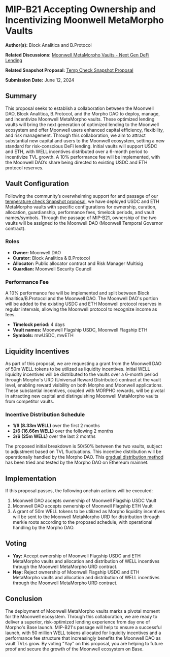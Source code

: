 # MIP-B21 Accepting Ownership and Incentivizing Moonwell MetaMorpho Vaults

**Author(s):** Block Analitica and B.Protocol

**Related Discussions:**
[Moonwell MetaMorpho Vaults - Next Gen DeFi Lending](https://forum.moonwell.fi/t/introducing-moonwell-metamorpho-vaults-next-gen-defi-lending/960)

**Related Snapshot Proposal:**
[Temp Check Snapshot Proposal](https://snapshot.moonwell.fi/#/proposal/0x8d297b61bdc0361c3ff9d26f591b2758c7d6c821b61ee98788b51927cb613051)

**Submission Date:** June 12, 2024

## Summary

This proposal seeks to establish a collaboration between the Moonwell DAO, Block
Analitica, B.Protocol, and the Morpho DAO to deploy, manage, and incentivize
Moonwell MetaMorpho vaults. These optimized lending vaults will bring the next
generation of optimized lending to the Moonwell ecosystem and offer Moonwell
users enhanced capital efficiency, flexibility, and risk management. Through
this collaboration, we aim to attract substantial new capital and users to the
Moonwell ecosystem, setting a new standard for risk-conscious DeFi lending.
Initial vaults will support USDC and ETH, with WELL incentives distributed over
a 6-month period to incentivize TVL growth. A 10% performance fee will be
implemented, with the Moonwell DAO’s share being directed to existing USDC and
ETH protocol reserves.

## Vault Configuration

Following the community’s overwhelming support for and passage of our
[temperature check Snapshot proposal](https://snapshot.moonwell.fi/#/proposal/0x8d297b61bdc0361c3ff9d26f591b2758c7d6c821b61ee98788b51927cb613051),
we have deployed USDC and ETH MetaMorpho vaults with specific configurations for
ownership, curation, allocation, guardianship, performance fees, timelock
periods, and vault names/symbols. Through the passage of MIP-B21, ownership of
the two vaults will be assigned to the Moonwell DAO (Moonwell Temporal Governor
contract).

### Roles

- **Owner:** Moonwell DAO
- **Curator:** Block Analitica & B.Protocol
- **Allocator:** Public allocator contract and Risk Manager Multisig
- **Guardian:** Moonwell Security Council

### Performance Fee

A 10% performance fee will be implemented and split between Block
Analitica/B.Protocol and the Moonwell DAO. The Moonwell DAO's portion will be
added to the existing USDC and ETH Moonwell protocol reserves in regular
intervals, allowing the Moonwell protocol to recognize income as fees.

- **Timelock period:** 4 days
- **Vault names:** Moonwell Flagship USDC, Moonwell Flagship ETH
- **Symbols:** mwUSDC, mwETH

## Liquidity Incentives

As part of this proposal, we are requesting a grant from the Moonwell DAO of 50m
WELL tokens to be utilized as liquidity incentives. Initial WELL liquidity
incentives will be distributed to the vaults over a 6-month period through
Morpho's URD (Universal Reward Distributor) contract at the vault level,
enabling reward visibility on both Morpho and Moonwell applications. These
substantial incentives, coupled with MORPHO rewards, will be pivotal in
attracting new capital and distinguishing Moonwell MetaMorpho vaults from
competitor vaults.

### Incentive Distribution Schedule

- **1/6 (8.33m WELL)** over the first 2 months
- **2/6 (16.66m WELL)** over the following 2 months
- **3/6 (25m WELL)** over the last 2 months

The proposed initial breakdown is 50/50% between the two vaults, subject to
adjustment based on TVL fluctuations. This incentive distribution will be
operationally handled by the Morpho DAO. This
[gradual distribution method](https://forum.morpho.org/t/standard-method-for-distributing-incentives-on-morpho-blue-markets/412)
has been tried and tested by the Morpho DAO on Ethereum mainnet.

## Implementation

If this proposal passes, the following onchain actions will be executed:

1. Moonwell DAO accepts ownership of Moonwell Flagship USDC Vault
2. Moonwell DAO accepts ownership of Moonwell Flagship ETH Vault
3. A grant of 50m WELL tokens to be utilized as Morpho liquidity incentives will
   be sent to the Moonwell MetaMorpho URD for distribution through merkle roots
   according to the proposed schedule, with operational handling by the Morpho
   DAO.

## Voting

- **Yay:** Accept ownership of Moonwell Flagship USDC and ETH MetaMorpho vaults
  and allocation and distribution of WELL incentives through the Moonwell
  MetaMorpho URD contract.
- **Nay:** Reject ownership of Moonwell Flagship USDC and ETH MetaMorpho vaults
  and allocation and distribution of WELL incentives through the Moonwell
  MetaMorpho URD contract.

## Conclusion

The deployment of Moonwell MetaMorpho vaults marks a pivotal moment for the
Moonwell ecosystem. Through this collaboration, we are ready to deliver a
superior, risk-optimized lending experience from day one of Morpho's Base
launch. MIP-B21's passage will help to ensure a successful launch, with 50
million WELL tokens allocated for liquidity incentives and a performance fee
structure that increasingly benefits the Moonwell DAO as vault TVLs grow. By
voting "Yay" on this proposal, you are helping to future proof and secure the
growth of the Moonwell ecosystem on Base.
